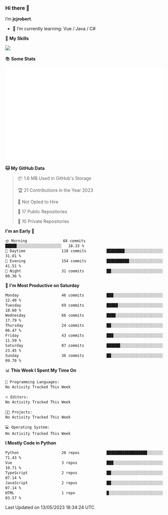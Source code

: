 ### Hi there 👋

I’m **jcjrobert**.

- 🌱 I’m currently learning: Vue / Java / C#

🌟 **My Skills**

![](https://img.shields.io/badge/-Python-3e74a2?style=flat-square&logo=Python&logoColor=fff)

📚 **Some Stats**

![](https://github.com/jcjrobert/github-stats/blob/master/generated/overview.svg)

<!--START_SECTION:waka-->
**🐱 My GitHub Data** 

> 📦 1.6 MB Used in GitHub's Storage 
 > 
> 🏆 21 Contributions in the Year 2023
 > 
> 🚫 Not Opted to Hire
 > 
> 📜 17 Public Repositories 
 > 
> 🔑 10 Private Repositories 
 > 
**I'm an Early 🐤** 

```text
🌞 Morning                68 commits          █████░░░░░░░░░░░░░░░░░░░░   18.33 % 
🌆 Daytime                118 commits         ████████░░░░░░░░░░░░░░░░░   31.81 % 
🌃 Evening                154 commits         ██████████░░░░░░░░░░░░░░░   41.51 % 
🌙 Night                  31 commits          ██░░░░░░░░░░░░░░░░░░░░░░░   08.36 % 
```
📅 **I'm Most Productive on Saturday** 

```text
Monday                   46 commits          ███░░░░░░░░░░░░░░░░░░░░░░   12.40 % 
Tuesday                  69 commits          █████░░░░░░░░░░░░░░░░░░░░   18.60 % 
Wednesday                66 commits          ████░░░░░░░░░░░░░░░░░░░░░   17.79 % 
Thursday                 24 commits          ██░░░░░░░░░░░░░░░░░░░░░░░   06.47 % 
Friday                   43 commits          ███░░░░░░░░░░░░░░░░░░░░░░   11.59 % 
Saturday                 87 commits          ██████░░░░░░░░░░░░░░░░░░░   23.45 % 
Sunday                   36 commits          ██░░░░░░░░░░░░░░░░░░░░░░░   09.70 % 
```


📊 **This Week I Spent My Time On** 

```text
💬 Programming Languages: 
No Activity Tracked This Week

🔥 Editors: 
No Activity Tracked This Week

🐱‍💻 Projects: 
No Activity Tracked This Week

💻 Operating System: 
No Activity Tracked This Week
```

**I Mostly Code in Python** 

```text
Python                   20 repos            ██████████████████░░░░░░░   71.43 % 
Vue                      3 repos             ███░░░░░░░░░░░░░░░░░░░░░░   10.71 % 
TypeScript               2 repos             ██░░░░░░░░░░░░░░░░░░░░░░░   07.14 % 
JavaScript               2 repos             ██░░░░░░░░░░░░░░░░░░░░░░░   07.14 % 
HTML                     1 repo              █░░░░░░░░░░░░░░░░░░░░░░░░   03.57 % 
```




 Last Updated on 13/05/2023 18:34:24 UTC
<!--END_SECTION:waka-->
